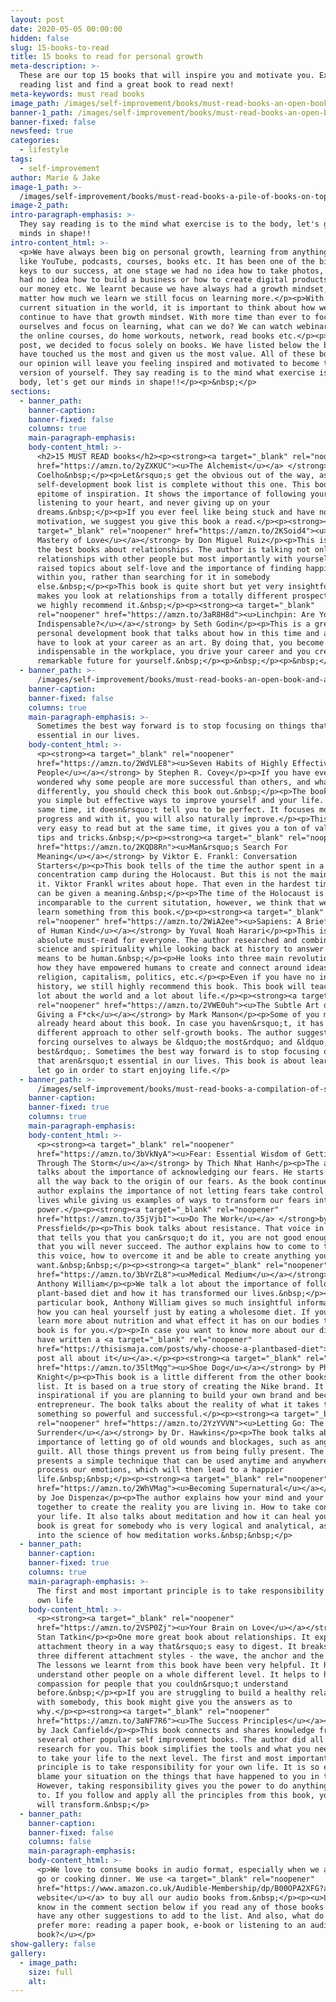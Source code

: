 ```yaml
---
layout: post
date: 2020-05-05 00:00:00
hidden: false
slug: 15-books-to-read
title: 15 books to read for personal growth
meta-description: >-
  These are our top 15 books that will inspire you and motivate you. Explore our
  reading list and find a great book to read next!
meta-keywords: must read books
image_path: /images/self-improvement/books/must-read-books-an-open-book.jpg
banner-1_path: /images/self-improvement/books/must-read-books-an-open-book.jpg
banner-fixed: false
newsfeed: true
categories:
  - lifestyle
tags:
  - self-improvement
author: Marie & Jake
image-1_path: >-
  /images/self-improvement/books/must-read-books-a-pile-of-books-on-top-of-the-metal-container.jpg
image-2_path:
intro-paragraph-emphasis: >-
  They say reading is to the mind what exercise is to the body, let's get our
  minds in shape!!
intro-content_html: >-
  <p>We have always been big on personal growth, learning from anything we can
  like YouTube, podcasts, courses, books etc. It has been one of the biggest
  keys to our success, at one stage we had no idea how to take photos, we also
  had no idea how to build a business or how to create digital products, manage
  our money etc. We learnt because we have always had a growth mindset, no
  matter how much we learn we still focus on learning more.</p><p>With the
  current situation in the world, it is important to think about how we can
  continue to have that growth mindset. With more time than ever to focus on
  ourselves and focus on learning, what can we do? We can watch webinars, follow
  the online courses, do home workouts, network, read books etc.</p><p>In this
  post, we decided to focus solely on books. We have listed below the books that
  have touched us the most and given us the most value. All of these books in
  our opinion will leave you feeling inspired and motivated to become the best
  version of yourself. They say reading is to the mind what exercise is to the
  body, let's get our minds in shape!!</p><p>&nbsp;</p>
sections:
  - banner_path:
    banner-caption:
    banner-fixed: false
    columns: true
    main-paragraph-emphasis:
    body-content_html: >-
      <h2>15 MUST READ books</h2><p><strong><a target="_blank" rel="noopener"
      href="https://amzn.to/2yZXKUC"><u>The Alchemist</u></a> </strong>by Paulo
      Coelho&nbsp;</p><p>Let&rsquo;s get the obvious out of the way, as no
      self-development book list is complete without this one. This book is an
      epitome of inspiration. It shows the importance of following your journey,
      listening to your heart, and never giving up on your
      dreams.&nbsp;</p><p>If you ever feel like being stuck and have no
      motivation, we suggest you give this book a read.</p><p><strong><a
      target="_blank" rel="noopener" href="https://amzn.to/2KSoid4"><u>The
      Mastery of Love</u></a></strong> by Don Miguel Ruiz</p><p>This is one of
      the best books about relationships. The author is talking not only about
      relationships with other people but most importantly with yourself. He
      raised topics about self-love and the importance of finding happiness
      within you, rather than searching for it in somebody
      else.&nbsp;</p><p>This book is quite short but yet very insightful. It
      makes you look at relationships from a totally different prospective and
      we highly recommend it.&nbsp;</p><p><strong><a target="_blank"
      rel="noopener" href="https://amzn.to/3aR8H8d"><u>Linchpin: Are You
      Indispensable?</u></a></strong> by Seth Godin</p><p>This is a great
      personal development book that talks about how in this time and age you
      have to look at your career as an art. By doing that, you become
      indispensable in the workplace, you drive your career and you create a
      remarkable future for yourself.&nbsp;</p><p>&nbsp;</p><p>&nbsp;</p>
  - banner_path: >-
      /images/self-improvement/books/must-read-books-an-open-book-and-a-cup-of-coffee.jpg
    banner-caption:
    banner-fixed: false
    columns: true
    main-paragraph-emphasis: >-
      Sometimes the best way forward is to stop focusing on things that aren’t
      essential in our lives.
    body-content_html: >-
      <p><strong><a target="_blank" rel="noopener"
      href="https://amzn.to/2WdVLE8"><u>Seven Habits of Highly Effective
      People</u></a></strong> by Stephen R. Covey</p><p>If you have ever
      wondered why some people are more successful than others, and what they do
      differently, you should check this book out.&nbsp;</p><p>The book gives
      you simple but effective ways to improve yourself and your life. At the
      same time, it doesn&rsquo;t tell you to be perfect. It focuses more on
      progress and with it, you will also naturally improve.</p><p>This book is
      very easy to read but at the same time, it gives you a ton of valuable
      tips and tricks.&nbsp;</p><p><strong><a target="_blank" rel="noopener"
      href="https://amzn.to/2KQD8Rn"><u>Man&rsquo;s Search For
      Meaning</u></a></strong> by Viktor E. Frankl: Conversation
      Starters</p><p>This book tells of the time the author spent in a
      concentration camp during the Holocaust. But this is not the main topic of
      it. Viktor Frankl writes about hope. That even in the hardest times life
      can be given a meaning.&nbsp;</p><p>The time of the Holocaust is
      incomparable to the current situtation, however, we think that we can all
      learn something from this book.</p><p><strong><a target="_blank"
      rel="noopener" href="https://amzn.to/2WiA2ee"><u>Sapiens: A Brief History
      of Human Kind</u></a></strong> by Yuval Noah Harari</p><p>This is an
      absolute must-read for everyone. The author researched and combined
      science and spirituality while looking back at history to answer what it
      means to be human.&nbsp;</p><p>He looks into three main revolutions and
      how they have empowered humans to create and connect around ideas, such as
      religion, capitalism, politics, etc.</p><p>Even if you have no interest in
      history, we still highly recommend this book. This book will teach you a
      lot about the world and a lot about life.</p><p><strong><a target="_blank"
      rel="noopener" href="https://amzn.to/2VWE0uh"><u>The Subtle Art of Not
      Giving a F*ck</u></a></strong> by Mark Manson</p><p>Some of you might have
      already heard about this book. In case you haven&rsquo;t, it has a
      different approach to other self-growth books. The author suggests to stop
      forcing ourselves to always be &ldquo;the most&rdquo; and &ldquo;the
      best&rdquo;. Sometimes the best way forward is to stop focusing on things
      that aren&rsquo;t essential in our lives. This book is about learning to
      let go in order to start enjoying life.</p>
  - banner_path: >-
      /images/self-improvement/books/must-read-books-a-compilation-of-six-book-covers.jpg
    banner-caption:
    banner-fixed: true
    columns: true
    main-paragraph-emphasis:
    body-content_html: >-
      <p><strong><a target="_blank" rel="noopener"
      href="https://amzn.to/3bVkNyA"><u>Fear: Essential Wisdom of Getting
      Through The Storm</u></a></strong> by Thich Nhat Hanh</p><p>The author
      talks about the importance of acknowledging our fears. He starts by going
      all the way back to the origin of our fears. As the book continues, the
      author explains the importance of not letting fears take control over our
      lives while giving us examples of ways to transform our fears into our
      power.</p><p><strong><a target="_blank" rel="noopener"
      href="https://amzn.to/35jVjbI"><u>Do The Work</u></a> </strong>by Steven
      Pressfield</p><p>This book talks about resistance. That voice in your head
      that tells you that you can&rsquo;t do it, you are not good enough, and
      that you will never succeed. The author explains how to come to terms with
      this voice, how to overcome it and be able to create anything you
      want.&nbsp;&nbsp;</p><p><strong><a target="_blank" rel="noopener"
      href="https://amzn.to/3bVrZL8"><u>Medical Medium</u></a></strong> by
      Anthony William</p><p>We talk a lot about the importance of following a
      plant-based diet and how it has transformed our lives.&nbsp;</p><p>In this
      particular book, Anthony William gives so much insightful information on
      how you can heal yourself just by eating a wholesome diet. If you want to
      learn more about nutrition and what effect it has on our bodies than this
      book is for you.</p><p>In case you want to know more about our diet we
      have written a <a target="_blank" rel="noopener"
      href="https://thisismaja.com/posts/why-choose-a-plantbased-diet"><u>blog
      post all about it</u></a>.</p><p><strong><a target="_blank" rel="noopener"
      href="https://amzn.to/35ltMqg"><u>Shoe Dog</u></a></strong> by Phil
      Knight</p><p>This book is a little different from the other books on this
      list. It is based on a true story of creating the Nike brand. It is super
      inspirational if you are planning to build your own brand and become an
      entrepreneur. The book talks about the reality of what it takes to create
      something so powerful and successful.</p><p><strong><a target="_blank"
      rel="noopener" href="https://amzn.to/2YzYVVN"><u>Letting Go: The Path To
      Surrender</u></a></strong> by Dr. Hawkins</p><p>The book talks about the
      importance of letting go of old wounds and blockages, such as anger and
      guilt. All those things prevent us from being fully present. The author
      presents a simple technique that can be used anytime and anywhere to
      process our emotions, which will then lead to a happier
      life.&nbsp;&nbsp;</p><p><strong><a target="_blank" rel="noopener"
      href="https://amzn.to/2WhVMag"><u>Becoming Supernatural</u></a></strong>
      by Joe Dispenza</p><p>The author explains how your mind and your body work
      together to create the reality you are living in. How to take control over
      your life. It also talks about meditation and how it can heal you. This
      book is great for somebody who is very logical and analytical, as it goes
      into the science of how meditation works.&nbsp;&nbsp;</p>
  - banner_path:
    banner-caption:
    banner-fixed: true
    columns: true
    main-paragraph-emphasis: >-
      The first and most important principle is to take responsibility for your
      own life
    body-content_html: >-
      <p><strong><a target="_blank" rel="noopener"
      href="https://amzn.to/2VSP0Zj"><u>Your Brain on Love</u></a></strong> by
      Stan Tatkin</p><p>One more great book about relationships. It explains
      attachment theory in a way that&rsquo;s easy to digest. It breaks it into
      three different attachment styles - the wave, the anchor and the island.
      The lessons we learnt from this book have been very helpful. It helps you
      understand other people on a whole different level. It helps to have
      compassion for people that you couldn&rsquo;t understand
      before.&nbsp;</p><p>If you are struggling to build a healthy relationship
      with somebody, this book might give you the answers as to
      why.</p><p><strong><a target="_blank" rel="noopener"
      href="https://amzn.to/3aNF7R6"><u>The Success Principles</u></a></strong>
      by Jack Canfield</p><p>This book connects and shares knowledge from
      several other popular self improvement books. The author did all the
      research for you. This book simplifies the tools and what you need to do
      to take your life to the next level. The first and most important
      principle is to take responsibility for your own life. It is so easy to
      blame your situation on the things that have happened to you in the past.
      However, taking responsibility gives you the power to do anything you want
      to. If you follow and apply all the principles from this book, your life
      will transform.&nbsp;</p>
  - banner_path:
    banner-caption:
    banner-fixed: false
    columns: false
    main-paragraph-emphasis:
    body-content_html: >-
      <p>We love to consume books in audio format, especially when we are on the
      go or cooking dinner. We use <a target="_blank" rel="noopener"
      href="https://www.amazon.co.uk/Audible-Membership/dp/B00OPA2XFG?actionCode=AMN30DFT1Bk06604291990WX&amp;tag=maja07-21"><u>this
      website</u></a> to buy all our audio books from.&nbsp;</p><p><u>Let us
      know in the comment section below if you read any of those books or if you
      have any other suggestions to add to the list. And also, what do you
      prefer more: reading a paper book, e-book or listening to an audio
      book?</u></p>
show-gallery: false
gallery:
  - image_path:
    size: full
    alt:
---
```


